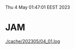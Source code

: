 Thu  4 May 01:47:01 EEST 2023
# JAM
<a href='./cache/202305/04_01.log'>./cache/202305/04_01.log</a>
